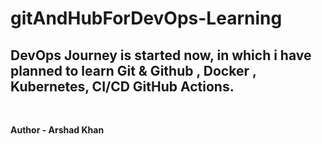 # gitAndHubForDevOps-Learning

## DevOps Journey is started now, in which i have planned to learn Git & Github , Docker , Kubernetes, CI/CD GitHub Actions.

<br>

<b>Author - Arshad Khan</b>
